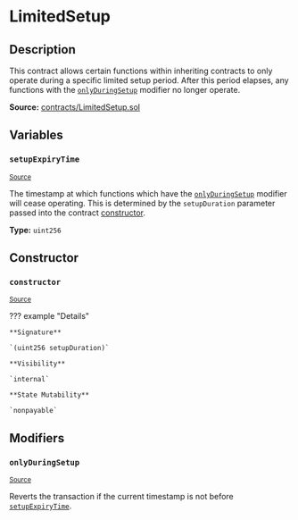 # LimitedSetup

## Description

This contract allows certain functions within inheriting contracts to only operate during a specific limited setup period. After this period elapses, any functions with the [`onlyDuringSetup`](#onlyduringsetup) modifier no longer operate.

**Source:** [contracts/LimitedSetup.sol](https://github.com/Synthetixio/synthetix/tree/v2.29.0-alpha/contracts/LimitedSetup.sol)

## Variables

### `setupExpiryTime`

<sub>[Source](https://github.com/Synthetixio/synthetix/tree/v2.29.0-alpha/contracts/LimitedSetup.sol#L6)</sub>

The timestamp at which functions which have the [`onlyDuringSetup`](#onlyduringsetup) modifier will cease operating. This is determined by the `setupDuration` parameter passed into the contract [constructor](#constructor).

**Type:** `uint256`

## Constructor

### `constructor`

<sub>[Source](https://github.com/Synthetixio/synthetix/tree/v2.29.0-alpha/contracts/LimitedSetup.sol#L12)</sub>

??? example "Details"

    **Signature**

    `(uint256 setupDuration)`

    **Visibility**

    `internal`

    **State Mutability**

    `nonpayable`

## Modifiers

### `onlyDuringSetup`

<sub>[Source](https://github.com/Synthetixio/synthetix/tree/v2.29.0-alpha/contracts/LimitedSetup.sol#L16)</sub>

Reverts the transaction if the current timestamp is not before [`setupExpiryTime`](#setupexpirytime).
